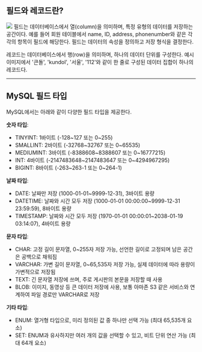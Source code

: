 ## 필드와 레코드란?
![](https://velog.velcdn.com/images/ekdeon/post/6269e1fa-b46f-4463-905d-2fd4eb13109f/image.png)
필드는 데이터베이스에서 열(column)을 의미하며, 특정 유형의 데이터를 저장하는 공간이다. 예를 들어 회원 테이블에서 name, ID, address, phonenumber와 같은 각각의 항목이 필드에 해당한다. 필드는 데이터의 속성을 정의하고 저장 형식을 결정한다.

레코드는 데이터베이스에서 행(row)을 의미하며, 하나의 데이터 단위를 구성한다. 예시 이미지에서 '큰돌', 'kundol', '서울', '112'와 같이 한 줄로 구성된 데이터 집합이 하나의 레코드다.

---

## MySQL 필드 타입

MySQL에서는 아래와 같이 다양한 필드 타입을 제공한다.

**숫자 타입**:
- TINYINT: 1바이트 (-128~127 또는 0~255)
- SMALLINT: 2바이트 (-32768~32767 또는 0~65535)
- MEDIUMINT: 3바이트 (-8388608~8388607 또는 0~16777215)
- INT: 4바이트 (-2147483648~2147483647 또는 0~4294967295)
- BIGINT: 8바이트 (-263~263-1 또는 0~264-1)

**날짜 타입**:
- DATE: 날짜만 저장 (1000-01-01~9999-12-31), 3바이트 용량
- DATETIME: 날짜와 시간 모두 저장 (1000-01-01 00:00:00~9999-12-31 23:59:59), 8바이트 용량
- TIMESTAMP: 날짜와 시간 모두 저장 (1970-01-01 00:00:01~2038-01-19 03:14:07), 4바이트 용량

**문자 타입**:
- CHAR: 고정 길이 문자열, 0~255자 저장 가능, 선언한 길이로 고정되며 남은 공간은 공백으로 채워짐
- VARCHAR: 가변 길이 문자열, 0~65,535자 저장 가능, 실제 데이터에 따라 용량이 가변적으로 저장됨
- TEXT: 긴 문자열 저장에 쓰며, 주로 게시판의 본문을 저장할 때 사용
- BLOB: 이미지, 동영상 등 큰 데이터 저장에 사용, 보통 아마존 S3 같은 서비스와 연계하여 파일 경로만 VARCHAR로 저장

**기타 타입**:
- ENUM: 열거형 타입으로, 미리 정의된 값 중 하나만 선택 가능 (최대 65,535개 요소)
- SET: ENUM과 유사하지만 여러 개의 값을 선택할 수 있고, 비트 단위 연산 가능 (최대 64개 요소)
